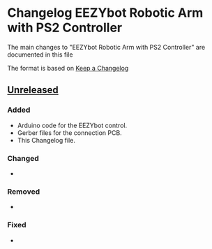 # Changelog EEZYbot Robotic Arm with PS2 Controller

The main changes to "EEZYbot Robotic Arm with PS2 Controller" are documented in this file

The format is based on [Keep a Changelog](https://keepachangelog.com/en/1.0.0/)

## [Unreleased]

### Added 

- Arduino code for the EEZYbot control.
- Gerber files for the connection PCB.
- This Changelog file.

### Changed

-

### Removed

- 

### Fixed

- 

[unreleased]: https://github.com/lassipau/EEZYbot-MK2-PS2-controller/main


